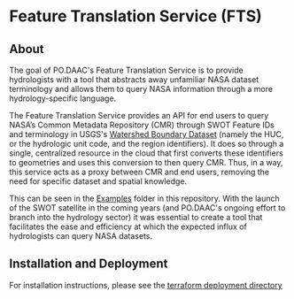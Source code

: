 # Feature Translation Service (FTS)

## About

The goal of PO.DAAC's Feature Translation Service is to provide hydrologists with a tool that abstracts away unfamiliar NASA dataset terminology and allows them to query NASA information through a more hydrology-specific language.

The Feature Translation Service provides an API for end users to query NASA’s Common Metadata Repository (CMR) through SWOT Feature IDs and terminology in USGS's [Watershed Boundary Dataset](https://water.usgs.gov/GIS/huc.html) (namely the HUC, or the hydrologic unit code, and the region identifiers). It does so through a single, centralized resource in the cloud that first converts these identifiers to geometries and uses this conversion to then query CMR. Thus, in a way, this service acts as a proxy between CMR and end users, removing the need for specific dataset and spatial knowledge.

This can be seen in the [Examples](examples/) folder in this repository. With the launch of the SWOT satellite in the coming years (and PO.DAAC's ongoing effort to branch into the hydrology sector) it was essential to create a tool that facilitates the ease and efficiency at which the expected influx of hydrologists can query NASA datasets.  

## Installation and Deployment

For installation instructions, please see the [terraform deployment directory](terraform/)

